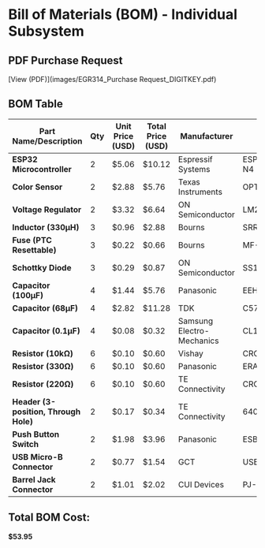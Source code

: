 # **Bill of Materials (BOM) - Individual Subsystem**

## **PDF Purchase Request**  
[View (PDF)](images/EGR314_Purchase Request_DIGITKEY.pdf)



## **BOM Table**

| **Part Name/Description** | **Qty** | **Unit Price (USD)** | **Total Price (USD)** | **Manufacturer** | **Part Number** | **Vendor Link** | **Datasheet Link** |
|---------------------------|---------|----------------------|----------------------|------------------|----------------|----------------|-------------------|
| **ESP32 Microcontroller** | 2 | $5.06 | $10.12 | Espressif Systems | ESP32-S3-WROOM-1-N4 | [Link](https://www.digikey.com/en/products/detail/espressif-systems/ESP32-S3-WROOM-1-N4/16162639) | [Datasheet](https://www.espressif.com/sites/default/files/documentation/esp32-s3-wroom-1_wroom-1u_datasheet_en.pdf) |
| **Color Sensor** | 2 | $2.88 | $5.76 | Texas Instruments | OPT4060DTSR | [Link](https://www.digikey.lv/en/products/detail/texas-instruments/OPT4060DTSR/22116843) | [Datasheet](https://www.ti.com/lit/ds/symlink/opt4060.pdf?ts=1704223000280) |
| **Voltage Regulator** | 2 | $3.32 | $6.64 | ON Semiconductor | LM2575D2T-3.3R4G | [Link](https://www.digikey.com/en/products/detail/onsemi/LM2575D2T-3-3R4G/1476688) | [Datasheet](https://www.onsemi.com/pdf/datasheet/lm2575-d.pdf) |
| **Inductor (330µH)** | 3 | $0.96 | $2.88 | Bourns | SRR1260-331K | [Link](https://www.digikey.com/en/products/detail/bourns-inc/SRR1260-331K/1969972) | [Datasheet](https://www.bourns.com/docs/Product-Datasheets/SRR1260.pdf) |
| **Fuse (PTC Resettable)** | 3 | $0.22 | $0.66 | Bourns | MF-MSMF150/12 | [Link](https://www.digikey.com/en/products/detail/bourns-inc/MF-MSMF150-2/662822) | [Datasheet](https://www.bourns.com/docs/product-datasheets/mf-msmf.pdf) |
| **Schottky Diode** | 3 | $0.29 | $0.87 | ON Semiconductor | SS14 | [Link](https://www.digikey.com/en/products/detail/onsemi/SS14/965729?gQT=0) | N/A |
| **Capacitor (100µF)** | 4 | $1.44 | $5.76 | Panasonic | EEH-ZA1E101XP | [Link](https://www.digikey.com/en/products/detail/panasonic-electronic-components/EEH-ZA1E101XP/3088115) | [Datasheet](https://industrial.panasonic.com/cdbs/www-data/pdf/RDD0000/ABA0000C1221.pdf) |
| **Capacitor (68µF)** | 4 | $2.82 | $11.28 | TDK | C5750X5R1A686M230KA | [Link](https://www.digikey.com/en/products/detail/tdk-corporation/C5750X5R1A686M230KA/569077) | [Datasheet](https://product.tdk.com/system/files/dam/doc/product/capacitor/ceramic/mlcc/catalog/mlcc_commercial_general_en.pdf) |
| **Capacitor (0.1µF)** | 4 | $0.08 | $0.32 | Samsung Electro-Mechanics | CL10B104KB8NNNC | [Link](https://www.digikey.com/en/products/detail/samsung-electro-mechanics/CL10B104KB8NNNC/3886658) | [Datasheet](https://mm.digikey.com/Volume0/opasdata/d220001/medias/docus/609/CL10B104KB8NNNC_Spec.pdf) |
| **Resistor (10kΩ)** | 6 | $0.10 | $0.60 | Vishay | CRCW060310K0FKEA | [Link](https://www.digikey.com/en/products/detail/vishay-dale/CRCW060310K0FKEA/1174782) | [Datasheet](https://www.vishay.com/docs/20035/dcrcwe3.pdf) |
| **Resistor (330Ω)** | 6 | $0.10 | $0.60 | Panasonic | ERA-3AEB331V | [Link](https://www.digikey.com/en/products/detail/panasonic-electronic-components/ERA-3AEB331V/1465842) | [Datasheet](https://industrial.panasonic.com/cdbs/www-data/pdf/RDM0000/AOA0000C307.pdf) |
| **Resistor (220Ω)** | 6 | $0.10 | $0.60 | TE Connectivity | CRGCQ0805F220R | [Link](https://www.digikey.com/en/products/detail/te-connectivity-passive-product/CRGCQ0805F220R/8576343) | [Datasheet](https://www.te.com/usa-en/product-1-2176341-7.datasheet.pdf) |
| **Header (3-position, Through Hole)** | 2 | $0.17 | $0.34 | TE Connectivity | 640456-3 | [Link](https://www.digikey.com/en/products/detail/te-connectivity-amp-connectors/640456-3/259010) | [Datasheet](https://www.te.com/usa-en/product-640456-3.datasheet.pdf) |
| **Push Button Switch** | 2 | $1.98 | $3.96 | Panasonic | ESB-33535A | [Link](https://www.digikey.com/en/products/detail/panasonic-electronic-components/ESB-33535A/3873298) | [Datasheet](https://www3.panasonic.biz/ac/cdn/e/control/switch/push/catalog/sw_pu_eng_esb33.pdf) |
| **USB Micro-B Connector** | 2 | $0.77 | $1.54 | GCT | USB3131-30-0230-A | [Link](https://www.digikey.com/en/products/detail/gct/USB3131-30-0230-A/9859642) | [Datasheet](https://gct.co/files/specs/usb3131-spec.pdf) |
| **Barrel Jack Connector** | 2 | $1.01 | $2.02 | CUI Devices | PJ-002BH-SMT-TR | [Link](https://www.digikey.com/en/products/detail/same-sky-formerly-cui-devices/PJ-002BH-SMT-TR/669694) | [Datasheet](https://www.cuidevices.com/product/resource/pj-002bh-smt-tr.pdf) |

## **Total BOM Cost:**  
 **$53.95**   
